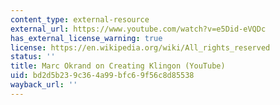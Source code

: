 ```yaml
---
content_type: external-resource
external_url: https://www.youtube.com/watch?v=e5Did-eVQDc
has_external_license_warning: true
license: https://en.wikipedia.org/wiki/All_rights_reserved
status: ''
title: Marc Okrand on Creating Klingon (YouTube)
uid: bd2d5b23-9c36-4a99-bfc6-9f56c8d85538
wayback_url: ''
---
```

